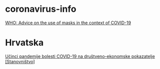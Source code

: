 # coronavirus-info

[WHO: Advice on the use of masks in the context of COVID-19](https://www.who.int/publications/i/item/advice-on-the-use-of-masks-in-the-community-during-home-care-and-in-healthcare-settings-in-the-context-of-the-novel-coronavirus-(2019-ncov)-outbreak)


# Hrvatska

[Učinci pandemije bolesti COVID-19 na društveno-ekonomske pokazatelje [Stanovništvo]](https://www.dzs.hr/Hrv/Covid-19/stanovnistvo-umrli.html)
